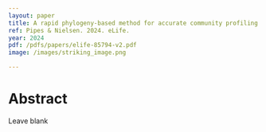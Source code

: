 ```yaml
---
layout: paper
title: A rapid phylogeny-based method for accurate community profiling of large-scale metabarcoding datasets
ref: Pipes & Nielsen. 2024. eLife.
year: 2024
pdf: /pdfs/papers/elife-85794-v2.pdf
image: /images/striking_image.png

---
```


# Abstract

Leave blank
